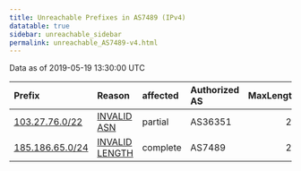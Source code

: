 ```yaml
---
title: Unreachable Prefixes in AS7489 (IPv4)
datatable: true
sidebar: unreachable_sidebar
permalink: unreachable_AS7489-v4.html
---
```


Data as of 2019-05-19 13:30:00 UTC


<div class="datatable-begin"></div>

| Prefix                                                   | Reason                                                                                                   | affected   | Authorized AS   |   MaxLength | Anchor                                         |   unreachable /24s |
|:---------------------------------------------------------|:---------------------------------------------------------------------------------------------------------|:-----------|:----------------|------------:|:-----------------------------------------------|-------------------:|
| [103.27.76.0/22](https://stat.ripe.net/103.27.76.0/22)   | [INVALID ASN](https://rpki-validator.ripe.net/announcement-preview?asn=AS7489&prefix=103.27.76.0/22)     | partial    | AS36351         |          22 | [APNIC](unreachable_APNIC_RPKI_Root-v4.html)   |                  4 |
| [185.186.65.0/24](https://stat.ripe.net/185.186.65.0/24) | [INVALID LENGTH](https://rpki-validator.ripe.net/announcement-preview?asn=AS7489&prefix=185.186.65.0/24) | complete   | AS7489          |          22 | [RIPE](unreachable_RIPE_NCC_RPKI_Root-v4.html) |                  1 |

<div class="datatable-end"></div>